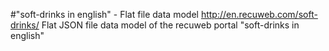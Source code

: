 #"soft-drinks in english" - Flat file data model
http://en.recuweb.com/soft-drinks/
Flat JSON file data model of the recuweb portal "soft-drinks in english"
